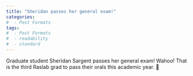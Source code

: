 ```yaml
---
title: "Sheridan passes her general exam!"
categories:
#  - Post Formats
tags:
#  - Post Formats
#  - readability
#  - standard
---
```

Graduate student Sheridan Sargent passes her general exam! Wahoo! That is the third Raslab grad to pass their orals this academic year. :100: